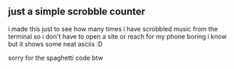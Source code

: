 ## just a simple scrobble counter
i made this just to see how many times i have scrobbled music from the terminal so i don't have to open a site or reach for my phone boring i know but it shows some neat asciis :D

sorry for the spaghetti code btw
